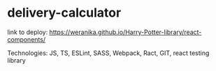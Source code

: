 # delivery-calculator


link to deploy: https://weranika.github.io/Harry-Potter-library/react-components/

Technologies: JS, TS, ESLint, SASS, Webpack, Ract, GIT, react testing library
